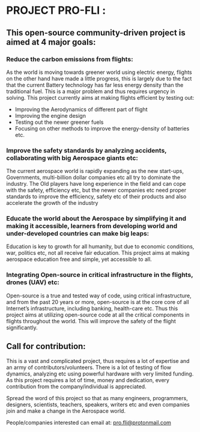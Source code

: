 # PROJECT PRO-FLI :

## This open-source community-driven project is aimed at 4 major goals:

### Reduce the carbon emissions from flights:

As the world is moving towards greener world using electric energy, flights on the other hand have made a little progress, this is largely due to the fact that the current Battery technology has far less energy density than the traditional fuel. This is a major problem and thus requires urgency in solving. This project currently aims at making flights efficient by testing out:

- Improving the Aerodynamics of different part of flight
- Improving the engine design
- Testing out the newer greener fuels
- Focusing on other methods to improve the energy-density of batteries etc.

### Improve the safety standards by analyzing accidents, collaborating with big Aerospace giants etc:

The current aerospace world is rapidly expanding as the new start-ups, Governments, multi-billion dollar companies etc all try to dominate the industry. The Old players have long experience in the field and can cope with the safety, efficiency etc, but the newer companies etc need proper standards to improve the efficiency, safety etc of their products and also accelerate the growth of the industry

### Educate the world about the Aerospace by simplifying it and making it accessible, learners from developing world and under-developed countries can make big leaps:

Education is key to growth for all humanity, but due to economic conditions, war, politics etc, not all receive fair education. This project aims at making aerospace education free and simple, yet accessible to all.

### Integrating Open-source in critical infrastructure in the flights, drones (UAV) etc:

Open-source is a true and tested way of code, using critical infrastructure, and from the past 20 years or more, open-source is at the core core of all Internet’s infrastructure, including banking, health-care etc. Thus this project aims at utilizing open-source code at all the critical components in flights throughout the world. This will improve the safety of the flight significantly.

## Call for contribution:

This is a vast and complicated project, thus requires a lot of expertise and an army of contributors/volunteers. There is a lot of testing of flow dynamics, analyzing etc using powerful hardware with very limited funding. As this project requires a lot of time, money and dedication, every contribution from the company/individual is appreciated.

Spread the word of this project so that as many engineers, programmers, designers, scientists, teachers, speakers, writers etc and even companies join and make a change in the Aerospace world.

People/companies interested can email at: pro.fli@protonmail.com
